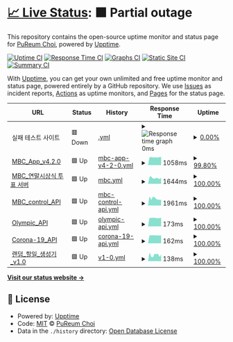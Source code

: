 # [📈 Live Status](https://choipureum.github.io/ServerStatus): <!--live status--> **🟧 Partial outage**

This repository contains the open-source uptime monitor and status page for [PuReum Choi](https://blue-boy.tistory.com/), powered by [Upptime](https://github.com/upptime/upptime).

[![Uptime CI](https://github.com/choipureum/ServerStatus/workflows/Uptime%20CI/badge.svg)](https://github.com/choipureum/ServerStatus/actions?query=workflow%3A%22Uptime+CI%22)
[![Response Time CI](https://github.com/choipureum/ServerStatus/workflows/Response%20Time%20CI/badge.svg)](https://github.com/choipureum/ServerStatus/actions?query=workflow%3A%22Response+Time+CI%22)
[![Graphs CI](https://github.com/choipureum/ServerStatus/workflows/Graphs%20CI/badge.svg)](https://github.com/choipureum/ServerStatus/actions?query=workflow%3A%22Graphs+CI%22)
[![Static Site CI](https://github.com/choipureum/ServerStatus/workflows/Static%20Site%20CI/badge.svg)](https://github.com/choipureum/ServerStatus/actions?query=workflow%3A%22Static+Site+CI%22)
[![Summary CI](https://github.com/choipureum/ServerStatus/workflows/Summary%20CI/badge.svg)](https://github.com/choipureum/ServerStatus/actions?query=workflow%3A%22Summary+CI%22)

With [Upptime](https://upptime.js.org), you can get your own unlimited and free uptime monitor and status page, powered entirely by a GitHub repository. We use [Issues](https://github.com/choipureum/ServerStatus/issues) as incident reports, [Actions](https://github.com/choipureum/ServerStatus/actions) as uptime monitors, and [Pages](https://choipureum.github.io/ServerStatus) for the status page.

<!--start: status pages-->
<!-- This summary is generated by Upptime (https://github.com/upptime/upptime) -->
<!-- Do not edit this manually, your changes will be overwritten -->
<!-- prettier-ignore -->
| URL | Status | History | Response Time | Uptime |
| --- | ------ | ------- | ------------- | ------ |
| <img alt="" src="https://favicons.githubusercontent.com/null" height="13"> 실패 테스트 사이트 | 🟥 Down | [.yml](https://github.com/choipureum/ServerStatus/commits/HEAD/history/.yml) | <details><summary><img alt="Response time graph" src="./graphs//response-time-week.png" height="20"> 0ms</summary><br><a href="https://choipureum.github.io/ServerStatus/history/"><img alt="Response time 0" src="https://img.shields.io/endpoint?url=https%3A%2F%2Fraw.githubusercontent.com%2Fchoipureum%2FServerStatus%2FHEAD%2Fapi%2F%2Fresponse-time.json"></a><br><a href="https://choipureum.github.io/ServerStatus/history/"><img alt="24-hour response time 0" src="https://img.shields.io/endpoint?url=https%3A%2F%2Fraw.githubusercontent.com%2Fchoipureum%2FServerStatus%2FHEAD%2Fapi%2F%2Fresponse-time-day.json"></a><br><a href="https://choipureum.github.io/ServerStatus/history/"><img alt="7-day response time 0" src="https://img.shields.io/endpoint?url=https%3A%2F%2Fraw.githubusercontent.com%2Fchoipureum%2FServerStatus%2FHEAD%2Fapi%2F%2Fresponse-time-week.json"></a><br><a href="https://choipureum.github.io/ServerStatus/history/"><img alt="30-day response time 0" src="https://img.shields.io/endpoint?url=https%3A%2F%2Fraw.githubusercontent.com%2Fchoipureum%2FServerStatus%2FHEAD%2Fapi%2F%2Fresponse-time-month.json"></a><br><a href="https://choipureum.github.io/ServerStatus/history/"><img alt="1-year response time 0" src="https://img.shields.io/endpoint?url=https%3A%2F%2Fraw.githubusercontent.com%2Fchoipureum%2FServerStatus%2FHEAD%2Fapi%2F%2Fresponse-time-year.json"></a></details> | <details><summary><a href="https://choipureum.github.io/ServerStatus/history/">0.00%</a></summary><a href="https://choipureum.github.io/ServerStatus/history/"><img alt="All-time uptime 0.00%" src="https://img.shields.io/endpoint?url=https%3A%2F%2Fraw.githubusercontent.com%2Fchoipureum%2FServerStatus%2FHEAD%2Fapi%2F%2Fuptime.json"></a><br><a href="https://choipureum.github.io/ServerStatus/history/"><img alt="24-hour uptime 0.00%" src="https://img.shields.io/endpoint?url=https%3A%2F%2Fraw.githubusercontent.com%2Fchoipureum%2FServerStatus%2FHEAD%2Fapi%2F%2Fuptime-day.json"></a><br><a href="https://choipureum.github.io/ServerStatus/history/"><img alt="7-day uptime 0.00%" src="https://img.shields.io/endpoint?url=https%3A%2F%2Fraw.githubusercontent.com%2Fchoipureum%2FServerStatus%2FHEAD%2Fapi%2F%2Fuptime-week.json"></a><br><a href="https://choipureum.github.io/ServerStatus/history/"><img alt="30-day uptime 0.00%" src="https://img.shields.io/endpoint?url=https%3A%2F%2Fraw.githubusercontent.com%2Fchoipureum%2FServerStatus%2FHEAD%2Fapi%2F%2Fuptime-month.json"></a><br><a href="https://choipureum.github.io/ServerStatus/history/"><img alt="1-year uptime 0.00%" src="https://img.shields.io/endpoint?url=https%3A%2F%2Fraw.githubusercontent.com%2Fchoipureum%2FServerStatus%2FHEAD%2Fapi%2F%2Fuptime-year.json"></a></details>
| <img alt="" src="https://favicons.githubusercontent.com/m.imbc.com" height="13"> [MBC_App_v4.2.0](https://m.imbc.com/wiz/mbcapp/v3/index.html?isAuto=Y) | 🟩 Up | [mbc-app-v4-2-0.yml](https://github.com/choipureum/ServerStatus/commits/HEAD/history/mbc-app-v4-2-0.yml) | <details><summary><img alt="Response time graph" src="./graphs/mbc-app-v4-2-0/response-time-week.png" height="20"> 1058ms</summary><br><a href="https://choipureum.github.io/ServerStatus/history/mbc-app-v4-2-0"><img alt="Response time 1031" src="https://img.shields.io/endpoint?url=https%3A%2F%2Fraw.githubusercontent.com%2Fchoipureum%2FServerStatus%2FHEAD%2Fapi%2Fmbc-app-v4-2-0%2Fresponse-time.json"></a><br><a href="https://choipureum.github.io/ServerStatus/history/mbc-app-v4-2-0"><img alt="24-hour response time 1064" src="https://img.shields.io/endpoint?url=https%3A%2F%2Fraw.githubusercontent.com%2Fchoipureum%2FServerStatus%2FHEAD%2Fapi%2Fmbc-app-v4-2-0%2Fresponse-time-day.json"></a><br><a href="https://choipureum.github.io/ServerStatus/history/mbc-app-v4-2-0"><img alt="7-day response time 1058" src="https://img.shields.io/endpoint?url=https%3A%2F%2Fraw.githubusercontent.com%2Fchoipureum%2FServerStatus%2FHEAD%2Fapi%2Fmbc-app-v4-2-0%2Fresponse-time-week.json"></a><br><a href="https://choipureum.github.io/ServerStatus/history/mbc-app-v4-2-0"><img alt="30-day response time 1031" src="https://img.shields.io/endpoint?url=https%3A%2F%2Fraw.githubusercontent.com%2Fchoipureum%2FServerStatus%2FHEAD%2Fapi%2Fmbc-app-v4-2-0%2Fresponse-time-month.json"></a><br><a href="https://choipureum.github.io/ServerStatus/history/mbc-app-v4-2-0"><img alt="1-year response time 1031" src="https://img.shields.io/endpoint?url=https%3A%2F%2Fraw.githubusercontent.com%2Fchoipureum%2FServerStatus%2FHEAD%2Fapi%2Fmbc-app-v4-2-0%2Fresponse-time-year.json"></a></details> | <details><summary><a href="https://choipureum.github.io/ServerStatus/history/mbc-app-v4-2-0">99.80%</a></summary><a href="https://choipureum.github.io/ServerStatus/history/mbc-app-v4-2-0"><img alt="All-time uptime 99.92%" src="https://img.shields.io/endpoint?url=https%3A%2F%2Fraw.githubusercontent.com%2Fchoipureum%2FServerStatus%2FHEAD%2Fapi%2Fmbc-app-v4-2-0%2Fuptime.json"></a><br><a href="https://choipureum.github.io/ServerStatus/history/mbc-app-v4-2-0"><img alt="24-hour uptime 98.58%" src="https://img.shields.io/endpoint?url=https%3A%2F%2Fraw.githubusercontent.com%2Fchoipureum%2FServerStatus%2FHEAD%2Fapi%2Fmbc-app-v4-2-0%2Fuptime-day.json"></a><br><a href="https://choipureum.github.io/ServerStatus/history/mbc-app-v4-2-0"><img alt="7-day uptime 99.80%" src="https://img.shields.io/endpoint?url=https%3A%2F%2Fraw.githubusercontent.com%2Fchoipureum%2FServerStatus%2FHEAD%2Fapi%2Fmbc-app-v4-2-0%2Fuptime-week.json"></a><br><a href="https://choipureum.github.io/ServerStatus/history/mbc-app-v4-2-0"><img alt="30-day uptime 99.92%" src="https://img.shields.io/endpoint?url=https%3A%2F%2Fraw.githubusercontent.com%2Fchoipureum%2FServerStatus%2FHEAD%2Fapi%2Fmbc-app-v4-2-0%2Fuptime-month.json"></a><br><a href="https://choipureum.github.io/ServerStatus/history/mbc-app-v4-2-0"><img alt="1-year uptime 99.92%" src="https://img.shields.io/endpoint?url=https%3A%2F%2Fraw.githubusercontent.com%2Fchoipureum%2FServerStatus%2FHEAD%2Fapi%2Fmbc-app-v4-2-0%2Fuptime-year.json"></a></details>
| <img alt="" src="https://favicons.githubusercontent.com/program.imbc.com" height="13"> [MBC_연말시상식 투표 서버](https://program.imbc.com/Concept/2021ent) | 🟩 Up | [mbc.yml](https://github.com/choipureum/ServerStatus/commits/HEAD/history/mbc.yml) | <details><summary><img alt="Response time graph" src="./graphs/mbc/response-time-week.png" height="20"> 1644ms</summary><br><a href="https://choipureum.github.io/ServerStatus/history/mbc"><img alt="Response time 1644" src="https://img.shields.io/endpoint?url=https%3A%2F%2Fraw.githubusercontent.com%2Fchoipureum%2FServerStatus%2FHEAD%2Fapi%2Fmbc%2Fresponse-time.json"></a><br><a href="https://choipureum.github.io/ServerStatus/history/mbc"><img alt="24-hour response time 1617" src="https://img.shields.io/endpoint?url=https%3A%2F%2Fraw.githubusercontent.com%2Fchoipureum%2FServerStatus%2FHEAD%2Fapi%2Fmbc%2Fresponse-time-day.json"></a><br><a href="https://choipureum.github.io/ServerStatus/history/mbc"><img alt="7-day response time 1644" src="https://img.shields.io/endpoint?url=https%3A%2F%2Fraw.githubusercontent.com%2Fchoipureum%2FServerStatus%2FHEAD%2Fapi%2Fmbc%2Fresponse-time-week.json"></a><br><a href="https://choipureum.github.io/ServerStatus/history/mbc"><img alt="30-day response time 1644" src="https://img.shields.io/endpoint?url=https%3A%2F%2Fraw.githubusercontent.com%2Fchoipureum%2FServerStatus%2FHEAD%2Fapi%2Fmbc%2Fresponse-time-month.json"></a><br><a href="https://choipureum.github.io/ServerStatus/history/mbc"><img alt="1-year response time 1644" src="https://img.shields.io/endpoint?url=https%3A%2F%2Fraw.githubusercontent.com%2Fchoipureum%2FServerStatus%2FHEAD%2Fapi%2Fmbc%2Fresponse-time-year.json"></a></details> | <details><summary><a href="https://choipureum.github.io/ServerStatus/history/mbc">100.00%</a></summary><a href="https://choipureum.github.io/ServerStatus/history/mbc"><img alt="All-time uptime 100.00%" src="https://img.shields.io/endpoint?url=https%3A%2F%2Fraw.githubusercontent.com%2Fchoipureum%2FServerStatus%2FHEAD%2Fapi%2Fmbc%2Fuptime.json"></a><br><a href="https://choipureum.github.io/ServerStatus/history/mbc"><img alt="24-hour uptime 100.00%" src="https://img.shields.io/endpoint?url=https%3A%2F%2Fraw.githubusercontent.com%2Fchoipureum%2FServerStatus%2FHEAD%2Fapi%2Fmbc%2Fuptime-day.json"></a><br><a href="https://choipureum.github.io/ServerStatus/history/mbc"><img alt="7-day uptime 100.00%" src="https://img.shields.io/endpoint?url=https%3A%2F%2Fraw.githubusercontent.com%2Fchoipureum%2FServerStatus%2FHEAD%2Fapi%2Fmbc%2Fuptime-week.json"></a><br><a href="https://choipureum.github.io/ServerStatus/history/mbc"><img alt="30-day uptime 100.00%" src="https://img.shields.io/endpoint?url=https%3A%2F%2Fraw.githubusercontent.com%2Fchoipureum%2FServerStatus%2FHEAD%2Fapi%2Fmbc%2Fuptime-month.json"></a><br><a href="https://choipureum.github.io/ServerStatus/history/mbc"><img alt="1-year uptime 100.00%" src="https://img.shields.io/endpoint?url=https%3A%2F%2Fraw.githubusercontent.com%2Fchoipureum%2FServerStatus%2FHEAD%2Fapi%2Fmbc%2Fuptime-year.json"></a></details>
| <img alt="" src="https://favicons.githubusercontent.com/m.imbc.com" height="13"> [MBC_control_API](https://control.imbc.com/App/V2/HomeTimeline) | 🟩 Up | [mbc-control-api.yml](https://github.com/choipureum/ServerStatus/commits/HEAD/history/mbc-control-api.yml) | <details><summary><img alt="Response time graph" src="./graphs/mbc-control-api/response-time-week.png" height="20"> 1961ms</summary><br><a href="https://choipureum.github.io/ServerStatus/history/mbc-control-api"><img alt="Response time 1946" src="https://img.shields.io/endpoint?url=https%3A%2F%2Fraw.githubusercontent.com%2Fchoipureum%2FServerStatus%2FHEAD%2Fapi%2Fmbc-control-api%2Fresponse-time.json"></a><br><a href="https://choipureum.github.io/ServerStatus/history/mbc-control-api"><img alt="24-hour response time 1620" src="https://img.shields.io/endpoint?url=https%3A%2F%2Fraw.githubusercontent.com%2Fchoipureum%2FServerStatus%2FHEAD%2Fapi%2Fmbc-control-api%2Fresponse-time-day.json"></a><br><a href="https://choipureum.github.io/ServerStatus/history/mbc-control-api"><img alt="7-day response time 1961" src="https://img.shields.io/endpoint?url=https%3A%2F%2Fraw.githubusercontent.com%2Fchoipureum%2FServerStatus%2FHEAD%2Fapi%2Fmbc-control-api%2Fresponse-time-week.json"></a><br><a href="https://choipureum.github.io/ServerStatus/history/mbc-control-api"><img alt="30-day response time 1986" src="https://img.shields.io/endpoint?url=https%3A%2F%2Fraw.githubusercontent.com%2Fchoipureum%2FServerStatus%2FHEAD%2Fapi%2Fmbc-control-api%2Fresponse-time-month.json"></a><br><a href="https://choipureum.github.io/ServerStatus/history/mbc-control-api"><img alt="1-year response time 1946" src="https://img.shields.io/endpoint?url=https%3A%2F%2Fraw.githubusercontent.com%2Fchoipureum%2FServerStatus%2FHEAD%2Fapi%2Fmbc-control-api%2Fresponse-time-year.json"></a></details> | <details><summary><a href="https://choipureum.github.io/ServerStatus/history/mbc-control-api">100.00%</a></summary><a href="https://choipureum.github.io/ServerStatus/history/mbc-control-api"><img alt="All-time uptime 100.00%" src="https://img.shields.io/endpoint?url=https%3A%2F%2Fraw.githubusercontent.com%2Fchoipureum%2FServerStatus%2FHEAD%2Fapi%2Fmbc-control-api%2Fuptime.json"></a><br><a href="https://choipureum.github.io/ServerStatus/history/mbc-control-api"><img alt="24-hour uptime 100.00%" src="https://img.shields.io/endpoint?url=https%3A%2F%2Fraw.githubusercontent.com%2Fchoipureum%2FServerStatus%2FHEAD%2Fapi%2Fmbc-control-api%2Fuptime-day.json"></a><br><a href="https://choipureum.github.io/ServerStatus/history/mbc-control-api"><img alt="7-day uptime 100.00%" src="https://img.shields.io/endpoint?url=https%3A%2F%2Fraw.githubusercontent.com%2Fchoipureum%2FServerStatus%2FHEAD%2Fapi%2Fmbc-control-api%2Fuptime-week.json"></a><br><a href="https://choipureum.github.io/ServerStatus/history/mbc-control-api"><img alt="30-day uptime 100.00%" src="https://img.shields.io/endpoint?url=https%3A%2F%2Fraw.githubusercontent.com%2Fchoipureum%2FServerStatus%2FHEAD%2Fapi%2Fmbc-control-api%2Fuptime-month.json"></a><br><a href="https://choipureum.github.io/ServerStatus/history/mbc-control-api"><img alt="1-year uptime 100.00%" src="https://img.shields.io/endpoint?url=https%3A%2F%2Fraw.githubusercontent.com%2Fchoipureum%2FServerStatus%2FHEAD%2Fapi%2Fmbc-control-api%2Fuptime-year.json"></a></details>
| <img alt="" src="https://favicons.githubusercontent.com/m.imbc.com" height="13"> [Olympic_API](https://control.imbc.com/WebApi/OlympicsRank) | 🟩 Up | [olympic-api.yml](https://github.com/choipureum/ServerStatus/commits/HEAD/history/olympic-api.yml) | <details><summary><img alt="Response time graph" src="./graphs/olympic-api/response-time-week.png" height="20"> 173ms</summary><br><a href="https://choipureum.github.io/ServerStatus/history/olympic-api"><img alt="Response time 196" src="https://img.shields.io/endpoint?url=https%3A%2F%2Fraw.githubusercontent.com%2Fchoipureum%2FServerStatus%2FHEAD%2Fapi%2Folympic-api%2Fresponse-time.json"></a><br><a href="https://choipureum.github.io/ServerStatus/history/olympic-api"><img alt="24-hour response time 173" src="https://img.shields.io/endpoint?url=https%3A%2F%2Fraw.githubusercontent.com%2Fchoipureum%2FServerStatus%2FHEAD%2Fapi%2Folympic-api%2Fresponse-time-day.json"></a><br><a href="https://choipureum.github.io/ServerStatus/history/olympic-api"><img alt="7-day response time 173" src="https://img.shields.io/endpoint?url=https%3A%2F%2Fraw.githubusercontent.com%2Fchoipureum%2FServerStatus%2FHEAD%2Fapi%2Folympic-api%2Fresponse-time-week.json"></a><br><a href="https://choipureum.github.io/ServerStatus/history/olympic-api"><img alt="30-day response time 165" src="https://img.shields.io/endpoint?url=https%3A%2F%2Fraw.githubusercontent.com%2Fchoipureum%2FServerStatus%2FHEAD%2Fapi%2Folympic-api%2Fresponse-time-month.json"></a><br><a href="https://choipureum.github.io/ServerStatus/history/olympic-api"><img alt="1-year response time 196" src="https://img.shields.io/endpoint?url=https%3A%2F%2Fraw.githubusercontent.com%2Fchoipureum%2FServerStatus%2FHEAD%2Fapi%2Folympic-api%2Fresponse-time-year.json"></a></details> | <details><summary><a href="https://choipureum.github.io/ServerStatus/history/olympic-api">100.00%</a></summary><a href="https://choipureum.github.io/ServerStatus/history/olympic-api"><img alt="All-time uptime 100.00%" src="https://img.shields.io/endpoint?url=https%3A%2F%2Fraw.githubusercontent.com%2Fchoipureum%2FServerStatus%2FHEAD%2Fapi%2Folympic-api%2Fuptime.json"></a><br><a href="https://choipureum.github.io/ServerStatus/history/olympic-api"><img alt="24-hour uptime 100.00%" src="https://img.shields.io/endpoint?url=https%3A%2F%2Fraw.githubusercontent.com%2Fchoipureum%2FServerStatus%2FHEAD%2Fapi%2Folympic-api%2Fuptime-day.json"></a><br><a href="https://choipureum.github.io/ServerStatus/history/olympic-api"><img alt="7-day uptime 100.00%" src="https://img.shields.io/endpoint?url=https%3A%2F%2Fraw.githubusercontent.com%2Fchoipureum%2FServerStatus%2FHEAD%2Fapi%2Folympic-api%2Fuptime-week.json"></a><br><a href="https://choipureum.github.io/ServerStatus/history/olympic-api"><img alt="30-day uptime 100.00%" src="https://img.shields.io/endpoint?url=https%3A%2F%2Fraw.githubusercontent.com%2Fchoipureum%2FServerStatus%2FHEAD%2Fapi%2Folympic-api%2Fuptime-month.json"></a><br><a href="https://choipureum.github.io/ServerStatus/history/olympic-api"><img alt="1-year uptime 100.00%" src="https://img.shields.io/endpoint?url=https%3A%2F%2Fraw.githubusercontent.com%2Fchoipureum%2FServerStatus%2FHEAD%2Fapi%2Folympic-api%2Fuptime-year.json"></a></details>
| <img alt="" src="https://favicons.githubusercontent.com/m.imbc.com" height="13"> [Corona-19_API](https://control.imbc.com/WebApi/Covid19) | 🟩 Up | [corona-19-api.yml](https://github.com/choipureum/ServerStatus/commits/HEAD/history/corona-19-api.yml) | <details><summary><img alt="Response time graph" src="./graphs/corona-19-api/response-time-week.png" height="20"> 162ms</summary><br><a href="https://choipureum.github.io/ServerStatus/history/corona-19-api"><img alt="Response time 182" src="https://img.shields.io/endpoint?url=https%3A%2F%2Fraw.githubusercontent.com%2Fchoipureum%2FServerStatus%2FHEAD%2Fapi%2Fcorona-19-api%2Fresponse-time.json"></a><br><a href="https://choipureum.github.io/ServerStatus/history/corona-19-api"><img alt="24-hour response time 163" src="https://img.shields.io/endpoint?url=https%3A%2F%2Fraw.githubusercontent.com%2Fchoipureum%2FServerStatus%2FHEAD%2Fapi%2Fcorona-19-api%2Fresponse-time-day.json"></a><br><a href="https://choipureum.github.io/ServerStatus/history/corona-19-api"><img alt="7-day response time 162" src="https://img.shields.io/endpoint?url=https%3A%2F%2Fraw.githubusercontent.com%2Fchoipureum%2FServerStatus%2FHEAD%2Fapi%2Fcorona-19-api%2Fresponse-time-week.json"></a><br><a href="https://choipureum.github.io/ServerStatus/history/corona-19-api"><img alt="30-day response time 160" src="https://img.shields.io/endpoint?url=https%3A%2F%2Fraw.githubusercontent.com%2Fchoipureum%2FServerStatus%2FHEAD%2Fapi%2Fcorona-19-api%2Fresponse-time-month.json"></a><br><a href="https://choipureum.github.io/ServerStatus/history/corona-19-api"><img alt="1-year response time 182" src="https://img.shields.io/endpoint?url=https%3A%2F%2Fraw.githubusercontent.com%2Fchoipureum%2FServerStatus%2FHEAD%2Fapi%2Fcorona-19-api%2Fresponse-time-year.json"></a></details> | <details><summary><a href="https://choipureum.github.io/ServerStatus/history/corona-19-api">100.00%</a></summary><a href="https://choipureum.github.io/ServerStatus/history/corona-19-api"><img alt="All-time uptime 100.00%" src="https://img.shields.io/endpoint?url=https%3A%2F%2Fraw.githubusercontent.com%2Fchoipureum%2FServerStatus%2FHEAD%2Fapi%2Fcorona-19-api%2Fuptime.json"></a><br><a href="https://choipureum.github.io/ServerStatus/history/corona-19-api"><img alt="24-hour uptime 100.00%" src="https://img.shields.io/endpoint?url=https%3A%2F%2Fraw.githubusercontent.com%2Fchoipureum%2FServerStatus%2FHEAD%2Fapi%2Fcorona-19-api%2Fuptime-day.json"></a><br><a href="https://choipureum.github.io/ServerStatus/history/corona-19-api"><img alt="7-day uptime 100.00%" src="https://img.shields.io/endpoint?url=https%3A%2F%2Fraw.githubusercontent.com%2Fchoipureum%2FServerStatus%2FHEAD%2Fapi%2Fcorona-19-api%2Fuptime-week.json"></a><br><a href="https://choipureum.github.io/ServerStatus/history/corona-19-api"><img alt="30-day uptime 100.00%" src="https://img.shields.io/endpoint?url=https%3A%2F%2Fraw.githubusercontent.com%2Fchoipureum%2FServerStatus%2FHEAD%2Fapi%2Fcorona-19-api%2Fuptime-month.json"></a><br><a href="https://choipureum.github.io/ServerStatus/history/corona-19-api"><img alt="1-year uptime 100.00%" src="https://img.shields.io/endpoint?url=https%3A%2F%2Fraw.githubusercontent.com%2Fchoipureum%2FServerStatus%2FHEAD%2Fapi%2Fcorona-19-api%2Fuptime-year.json"></a></details>
| <img alt="" src="https://favicons.githubusercontent.com/choipureum.github.io" height="13"> [랜덤_할일_생성기_v1.0](https://choipureum.github.io/todo-generator) | 🟩 Up | [v1-0.yml](https://github.com/choipureum/ServerStatus/commits/HEAD/history/v1-0.yml) | <details><summary><img alt="Response time graph" src="./graphs/v1-0/response-time-week.png" height="20"> 138ms</summary><br><a href="https://choipureum.github.io/ServerStatus/history/v1-0"><img alt="Response time 138" src="https://img.shields.io/endpoint?url=https%3A%2F%2Fraw.githubusercontent.com%2Fchoipureum%2FServerStatus%2FHEAD%2Fapi%2Fv1-0%2Fresponse-time.json"></a><br><a href="https://choipureum.github.io/ServerStatus/history/v1-0"><img alt="24-hour response time 148" src="https://img.shields.io/endpoint?url=https%3A%2F%2Fraw.githubusercontent.com%2Fchoipureum%2FServerStatus%2FHEAD%2Fapi%2Fv1-0%2Fresponse-time-day.json"></a><br><a href="https://choipureum.github.io/ServerStatus/history/v1-0"><img alt="7-day response time 138" src="https://img.shields.io/endpoint?url=https%3A%2F%2Fraw.githubusercontent.com%2Fchoipureum%2FServerStatus%2FHEAD%2Fapi%2Fv1-0%2Fresponse-time-week.json"></a><br><a href="https://choipureum.github.io/ServerStatus/history/v1-0"><img alt="30-day response time 136" src="https://img.shields.io/endpoint?url=https%3A%2F%2Fraw.githubusercontent.com%2Fchoipureum%2FServerStatus%2FHEAD%2Fapi%2Fv1-0%2Fresponse-time-month.json"></a><br><a href="https://choipureum.github.io/ServerStatus/history/v1-0"><img alt="1-year response time 138" src="https://img.shields.io/endpoint?url=https%3A%2F%2Fraw.githubusercontent.com%2Fchoipureum%2FServerStatus%2FHEAD%2Fapi%2Fv1-0%2Fresponse-time-year.json"></a></details> | <details><summary><a href="https://choipureum.github.io/ServerStatus/history/v1-0">100.00%</a></summary><a href="https://choipureum.github.io/ServerStatus/history/v1-0"><img alt="All-time uptime 100.00%" src="https://img.shields.io/endpoint?url=https%3A%2F%2Fraw.githubusercontent.com%2Fchoipureum%2FServerStatus%2FHEAD%2Fapi%2Fv1-0%2Fuptime.json"></a><br><a href="https://choipureum.github.io/ServerStatus/history/v1-0"><img alt="24-hour uptime 100.00%" src="https://img.shields.io/endpoint?url=https%3A%2F%2Fraw.githubusercontent.com%2Fchoipureum%2FServerStatus%2FHEAD%2Fapi%2Fv1-0%2Fuptime-day.json"></a><br><a href="https://choipureum.github.io/ServerStatus/history/v1-0"><img alt="7-day uptime 100.00%" src="https://img.shields.io/endpoint?url=https%3A%2F%2Fraw.githubusercontent.com%2Fchoipureum%2FServerStatus%2FHEAD%2Fapi%2Fv1-0%2Fuptime-week.json"></a><br><a href="https://choipureum.github.io/ServerStatus/history/v1-0"><img alt="30-day uptime 100.00%" src="https://img.shields.io/endpoint?url=https%3A%2F%2Fraw.githubusercontent.com%2Fchoipureum%2FServerStatus%2FHEAD%2Fapi%2Fv1-0%2Fuptime-month.json"></a><br><a href="https://choipureum.github.io/ServerStatus/history/v1-0"><img alt="1-year uptime 100.00%" src="https://img.shields.io/endpoint?url=https%3A%2F%2Fraw.githubusercontent.com%2Fchoipureum%2FServerStatus%2FHEAD%2Fapi%2Fv1-0%2Fuptime-year.json"></a></details>

<!--end: status pages-->

[**Visit our status website →**](https://choipureum.github.io/ServerStatus)

## 📄 License

- Powered by: [Upptime](https://github.com/upptime/upptime)
- Code: [MIT](./LICENSE) © [PuReum Choi](https://blue-boy.tistory.com/)
- Data in the `./history` directory: [Open Database License](https://opendatacommons.org/licenses/odbl/1-0/)

